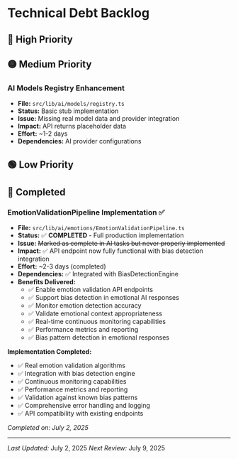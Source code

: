 # Technical Debt Backlog

## 🚨 High Priority

## 🟡 Medium Priority

### AI Models Registry Enhancement
- **File:** `src/lib/ai/models/registry.ts`
- **Status:** Basic stub implementation
- **Issue:** Missing real model data and provider integration
- **Impact:** API returns placeholder data
- **Effort:** ~1-2 days
- **Dependencies:** AI provider configurations

## 🟢 Low Priority

## 📝 Completed

### EmotionValidationPipeline Implementation ✅
- **File:** `src/lib/ai/emotions/EmotionValidationPipeline.ts`
- **Status:** ✅ **COMPLETED** - Full production implementation
- **Issue:** ~~Marked as complete in AI tasks but never properly implemented~~
- **Impact:** ✅ API endpoint now fully functional with bias detection integration
- **Effort:** ~2-3 days (completed)
- **Dependencies:** ✅ Integrated with BiasDetectionEngine
- **Benefits Delivered:** 
  - ✅ Enable emotion validation API endpoints
  - ✅ Support bias detection in emotional AI responses
  - ✅ Monitor emotion detection accuracy
  - ✅ Validate emotional context appropriateness
  - ✅ Real-time continuous monitoring capabilities
  - ✅ Performance metrics and reporting
  - ✅ Bias pattern detection in emotional responses

**Implementation Completed:**
- ✅ Real emotion validation algorithms
- ✅ Integration with bias detection engine
- ✅ Continuous monitoring capabilities  
- ✅ Performance metrics and reporting
- ✅ Validation against known bias patterns
- ✅ Comprehensive error handling and logging
- ✅ API compatibility with existing endpoints

*Completed on: July 2, 2025*

---
*Last Updated:* July 2, 2025
*Next Review:* July 9, 2025 
